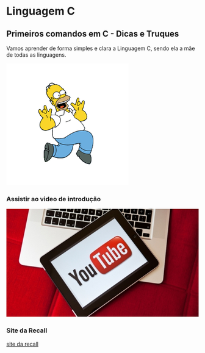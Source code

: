 # Linguagem C
## Primeiros comandos em C - Dicas e Truques
Vamos aprender de forma simples e clara a Linguagem C, sendo ela a mãe de todas as linguagens.

![homer faceiro](https://github.com/Leal2021/linguagem-C/blob/main/homer.gif)
### Assistir ao video de introdução
![imagens youtube](https://github.com/Leal2021/linguagem-C/blob/main/youtube-jpg.jpg)
### Site da Recall
[site da recall](https://recallti.netlify.app/)

